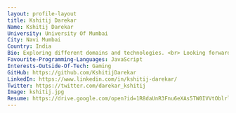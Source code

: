 ```yaml
---
layout: profile-layout
title: Kshitij Darekar
Name: Kshitij Darekar
University: University Of Mumbai
City: Navi Mumbai
Country: India
Bio: Exploring different domains and technologies. <br> Looking forward to participating in hackathons <br> to get some experience in building projects and <br> learn new technologies. <br>Open to Opportunities !
Favourite-Programming-Languages: JavaScript
Interests-Outside-Of-Tech: Gaming
GitHub: https://github.com/KshitijDarekar
LinkedIn: https://www.linkedin.com/in/kshitij-darekar/
Twitter: https://twitter.com/darekar_kshitij
Image: kshitij.jpg
Resume: https://drive.google.com/open?id=1R8daUnR3Fnu6eXAs5TW0IVVtOblrlRg8
---
```

